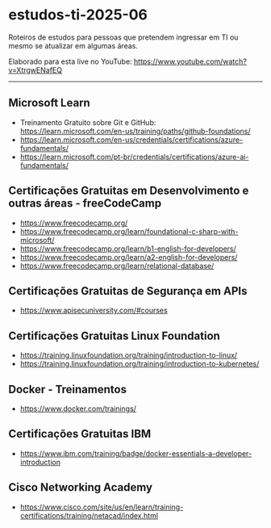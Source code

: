 # estudos-ti-2025-06
Roteiros de estudos para pessoas que pretendem ingressar em TI ou mesmo se atualizar em algumas áreas.

Elaborado para esta live no YouTube: https://www.youtube.com/watch?v=XtrgwENafEQ

---

## Microsoft Learn
- Treinamento Gratuito sobre Git e GitHub:
  https://learn.microsoft.com/en-us/training/paths/github-foundations/
- https://learn.microsoft.com/en-us/credentials/certifications/azure-fundamentals/
- https://learn.microsoft.com/pt-br/credentials/certifications/azure-ai-fundamentals/

## Certificações Gratuitas em Desenvolvimento e outras áreas - freeCodeCamp
- https://www.freecodecamp.org/
- https://www.freecodecamp.org/learn/foundational-c-sharp-with-microsoft/
- https://www.freecodecamp.org/learn/b1-english-for-developers/
- https://www.freecodecamp.org/learn/a2-english-for-developers/
- https://www.freecodecamp.org/learn/relational-database/

## Certificações Gratuitas de Segurança em APIs
- https://www.apisecuniversity.com/#courses

## Certificações Gratuitas Linux Foundation
- https://training.linuxfoundation.org/training/introduction-to-linux/
- https://training.linuxfoundation.org/training/introduction-to-kubernetes/

## Docker - Treinamentos
- https://www.docker.com/trainings/

## Certificações Gratuitas IBM
- https://www.ibm.com/training/badge/docker-essentials-a-developer-introduction

## Cisco Networking Academy
- https://www.cisco.com/site/us/en/learn/training-certifications/training/netacad/index.html
